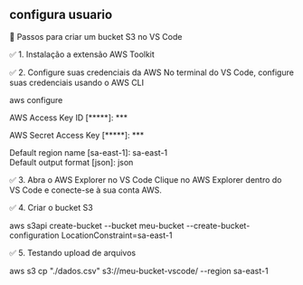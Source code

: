## configura usuario

🔹 Passos para criar um bucket S3 no VS Code

✅ 1. Instalação a extensão AWS Toolkit <br>

✅ 2. Configure suas credenciais da AWS No terminal do VS Code, configure suas credenciais usando o AWS CLI<br>

aws configure <br>

AWS Access Key ID [*****]: ***  <br>

AWS Secret Access Key [*****]: ***  <br>

Default region name [sa-east-1]: sa-east-1 <br>
Default output format [json]: json <br>


✅ 3. Abra o AWS Explorer no VS Code
Clique no AWS Explorer dentro do VS Code e conecte-se à sua conta AWS. <br>

✅ 4. Criar o bucket S3 <br>

aws s3api create-bucket --bucket meu-bucket --create-bucket-configuration LocationConstraint=sa-east-1 <br>

✅ 5. Testando upload de arquivos <br>

aws s3 cp "./dados.csv" s3://meu-bucket-vscode/ --region sa-east-1